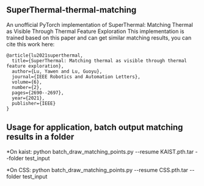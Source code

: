## SuperThermal-thermal-matching
An unofficial PyTorch implementation of SuperThermal: Matching Thermal as Visible Through Thermal Feature Exploration
This implementation is trained based on this paper and can get similar matching results, you can cite this work here:

```
@article{lu2021superthermal,
  title={SuperThermal: Matching thermal as visible through thermal feature exploration},
  author={Lu, Yawen and Lu, Guoyu},
  journal={IEEE Robotics and Automation Letters},
  volume={6},
  number={2},
  pages={2690--2697},
  year={2021},
  publisher={IEEE}
}
```

## Usage for application, batch output matching results in a folder

*On kaist:
python batch_draw_matching_points.py --resume KAIST.pth.tar --folder test_input

*On CSS:
python batch_draw_matching_points.py --resume CSS.pth.tar --folder test_input
